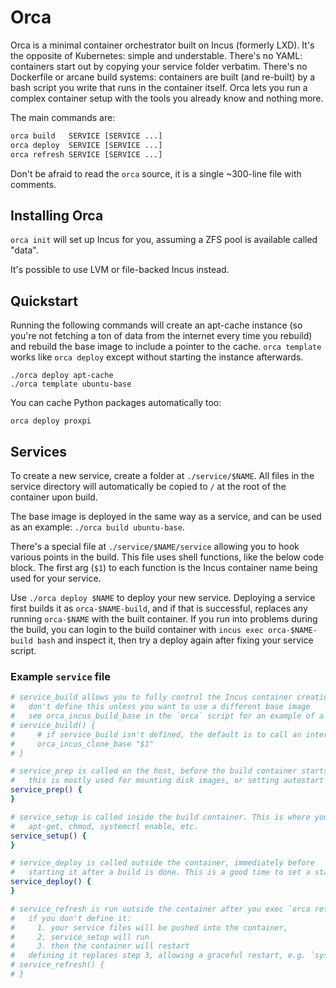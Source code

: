 # Orca

Orca is a minimal container orchestrator built on Incus (formerly LXD). It's the opposite of Kubernetes: simple and understable. There's no YAML: containers start out by copying your service folder verbatim. There's no Dockerfile or arcane build systems: containers are built (and re-built) by a bash script you write that runs in the container itself. Orca lets you run a complex container setup with the tools you already know and nothing more.

The main commands are:

```bash
orca build   SERVICE [SERVICE ...]
orca deploy  SERVICE [SERVICE ...]
orca refresh SERVICE [SERVICE ...]
```

Don't be afraid to read the `orca` source, it is a single ~300-line file with comments.

## Installing Orca

`orca init` will set up Incus for you, assuming a ZFS pool is available called "data".

It's possible to use LVM or file-backed Incus instead.

## Quickstart
Running the following commands will create an apt-cache instance (so you're
not fetching a ton of data from the internet every time you rebuild) and
rebuild the base image to include a pointer to the cache. `orca template`
works like `orca deploy` except without starting the instance afterwards.
```
./orca deploy apt-cache
./orca template ubuntu-base
```

You can cache Python packages automatically too:
```
orca deploy proxpi
```

## Services

To create a new service, create a folder at `./service/$NAME`. All files in the service directory will automatically be copied to `/` at the root of the container upon build.

The base image is deployed in the same way as a service, and can be used as an example: `./orca build ubuntu-base`.

There's a special file at `./service/$NAME/service` allowing you to hook various points in the build. This file uses shell functions, like the below code block. The first arg (`$1`) to each function is the Incus container name being used for your service.

Use `./orca deploy $NAME` to deploy your new service. Deploying a service first builds it as `orca-$NAME-build`, and if that is successful, replaces any running `orca-$NAME` with the built container. If you run into problems during the build, you can login to the build container with `incus exec orca-$NAME-build bash` and inspect it, then try a deploy again after fixing your service script.

### Example `service` file

```bash
# service_build allows you to fully control the Incus container creation
#   don't define this unless you want to use a different base image
#   see orca_incus_build_base in the `orca` script for an example of a manual service_build()
# service_build() {
#     # if service_build isn't defined, the default is to call an internal function:
#     orca_incus_clone_base "$1"
# }

# service_prep is called on the host, before the build container starts for your service
#   this is mostly used for mounting disk images, or setting autostart order
service_prep() {
}

# service_setup is called inside the build container. This is where you run
#   apt-get, chmod, systemctl enable, etc.
service_setup() {
}

# service_deploy is called outside the container, immediately before
#   starting it after a build is done. This is a good time to set a static IP.
service_deploy() {
}

# service_refresh is run outside the container after you exec `orca refresh $NAME`
#   if you don't define it:
#     1. your service files will be pushed into the container,
#     2. service_setup will run
#     3. then the container will restart
#   defining it replaces step 3, allowing a graceful restart, e.g. `systemctl reload nginx`
# service_refresh() {
# }
```
